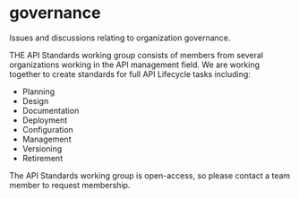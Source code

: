 # governance
Issues and discussions relating to organization governance.

THE API Standards working group consists of members from several organizations working in the API management field. We are working together to create standards for full API Lifecycle tasks including:

* Planning
* Design
* Documentation
* Deployment
* Configuration
* Management
* Versioning
* Retirement

The API Standards working group is open-access, so please contact a team member to request membership.
